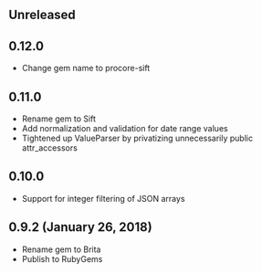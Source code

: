 ## Unreleased

## 0.12.0

* Change gem name to procore-sift

## 0.11.0

* Rename gem to Sift
* Add normalization and validation for date range values
* Tightened up ValueParser by privatizing unnecessarily public attr_accessors

## 0.10.0

* Support for integer filtering of JSON arrays

## 0.9.2 (January 26, 2018)

* Rename gem to Brita
* Publish to RubyGems
